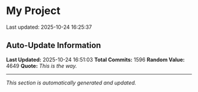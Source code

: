 # My Project


Last updated: 2025-10-24 16:25:37



































































































































































































































































































































































































































































































































































































































































































































































































































































































































































































































































































































































































































































































































































































































































































































































































































































































































































































































































































































































































































































## Auto-Update Information

**Last Updated:** 2025-10-24 16:51:03
**Total Commits:** 1596
**Random Value:** 4649
**Quote:** _This is the way._

---
_This section is automatically generated and updated._